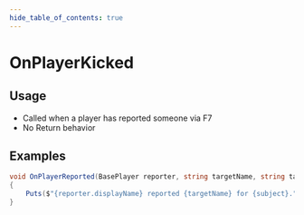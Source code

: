 ```yaml
---
hide_table_of_contents: true
---
```


# OnPlayerKicked

## Usage

* Called when a player has reported someone via F7
* No Return behavior

## Examples

```csharp title=""
void OnPlayerReported(BasePlayer reporter, string targetName, string targetId, string subject, string message, string type)
{
    Puts($"{reporter.displayName} reported {targetName} for {subject}.");
}
```
